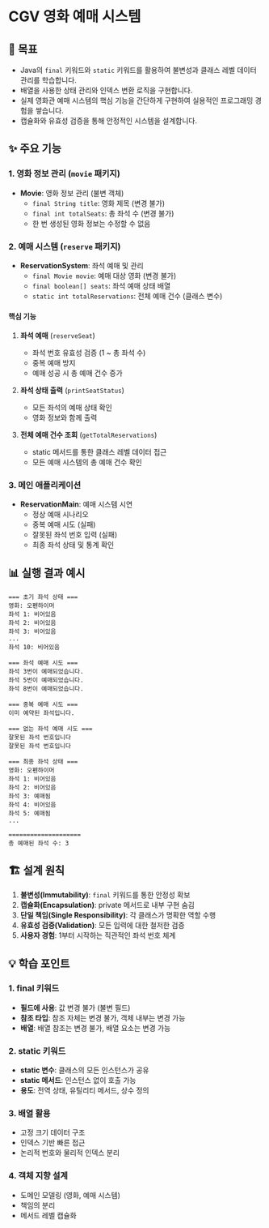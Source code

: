 # CGV 영화 예매 시스템

## 🎯 목표

- Java의 `final` 키워드와 `static` 키워드를 활용하여 불변성과 클래스 레벨 데이터 관리를 학습합니다.
- 배열을 사용한 상태 관리와 인덱스 변환 로직을 구현합니다.
- 실제 영화관 예매 시스템의 핵심 기능을 간단하게 구현하여 실용적인 프로그래밍 경험을 쌓습니다.
- 캡슐화와 유효성 검증을 통해 안정적인 시스템을 설계합니다.

## ✨ 주요 기능

### 1. 영화 정보 관리 (`movie` 패키지)

- **Movie**: 영화 정보 관리 (불변 객체)
  - `final String title`: 영화 제목 (변경 불가)
  - `final int totalSeats`: 총 좌석 수 (변경 불가)
  - 한 번 생성된 영화 정보는 수정할 수 없음

### 2. 예매 시스템 (`reserve` 패키지)

- **ReservationSystem**: 좌석 예매 및 관리
  - `final Movie movie`: 예매 대상 영화 (변경 불가)
  - `final boolean[] seats`: 좌석 예매 상태 배열
  - `static int totalReservations`: 전체 예매 건수 (클래스 변수)

#### 핵심 기능

1. **좌석 예매** (`reserveSeat`)

   - 좌석 번호 유효성 검증 (1 ~ 총 좌석 수)
   - 중복 예매 방지
   - 예매 성공 시 총 예매 건수 증가

2. **좌석 상태 출력** (`printSeatStatus`)

   - 모든 좌석의 예매 상태 확인
   - 영화 정보와 함께 출력

3. **전체 예매 건수 조회** (`getTotalReservations`)
   - static 메서드를 통한 클래스 레벨 데이터 접근
   - 모든 예매 시스템의 총 예매 건수 확인

### 3. 메인 애플리케이션

- **ReservationMain**: 예매 시스템 시연
  - 정상 예매 시나리오
  - 중복 예매 시도 (실패)
  - 잘못된 좌석 번호 입력 (실패)
  - 최종 좌석 상태 및 통계 확인

## 📊 실행 결과 예시

```
=== 초기 좌석 상태 ===
영화: 오펜하이머
좌석 1: 비어있음
좌석 2: 비어있음
좌석 3: 비어있음
...
좌석 10: 비어있음

=== 좌석 예매 시도 ===
좌석 3번이 예매되었습니다.
좌석 5번이 예매되었습니다.
좌석 8번이 예매되었습니다.

=== 중복 예매 시도 ===
이미 예약된 좌석입니다.

=== 없는 좌석 예매 시도 ===
잘못된 좌석 번호입니다
잘못된 좌석 번호입니다

=== 최종 좌석 상태 ===
영화: 오펜하이머
좌석 1: 비어있음
좌석 2: 비어있음
좌석 3: 예매됨
좌석 4: 비어있음
좌석 5: 예매됨
...

====================
총 예매된 좌석 수: 3
```

## 🏗️ 설계 원칙

1. **불변성(Immutability)**: `final` 키워드를 통한 안정성 확보
2. **캡슐화(Encapsulation)**: private 메서드로 내부 구현 숨김
3. **단일 책임(Single Responsibility)**: 각 클래스가 명확한 역할 수행
4. **유효성 검증(Validation)**: 모든 입력에 대한 철저한 검증
5. **사용자 경험**: 1부터 시작하는 직관적인 좌석 번호 체계

## 💡 학습 포인트

### 1. final 키워드

- **필드에 사용**: 값 변경 불가 (불변 필드)
- **참조 타입**: 참조 자체는 변경 불가, 객체 내부는 변경 가능
- **배열**: 배열 참조는 변경 불가, 배열 요소는 변경 가능

### 2. static 키워드

- **static 변수**: 클래스의 모든 인스턴스가 공유
- **static 메서드**: 인스턴스 없이 호출 가능
- **용도**: 전역 상태, 유틸리티 메서드, 상수 정의

### 3. 배열 활용

- 고정 크기 데이터 구조
- 인덱스 기반 빠른 접근
- 논리적 번호와 물리적 인덱스 분리

### 4. 객체 지향 설계

- 도메인 모델링 (영화, 예매 시스템)
- 책임의 분리
- 메서드 레벨 캡슐화

